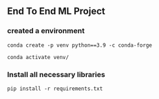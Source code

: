## End To End ML Project

### created a environment
```
conda create -p venv python==3.9 -c conda-forge

conda activate venv/
```
### Install all necessary libraries
```
pip install -r requirements.txt
```